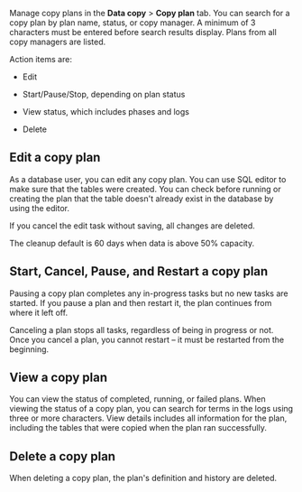 Manage copy plans in the **Data copy** > **Copy plan** tab. You can search for a copy plan by plan name, status, or copy manager. A minimum of 3 characters must be entered before search results display. Plans from all copy managers are listed.

Action items are:

-   Edit


-   Start/Pause/Stop, depending on plan status


-   View status, which includes phases and logs


-   Delete


## Edit a copy plan


As a database user, you can edit any copy plan. You can use SQL editor to make sure that the tables were created. You can check before running or creating the plan that the table doesn't already exist in the database by using the editor.

If you cancel the edit task without saving, all changes are deleted.

The cleanup default is 60 days when data is above 50% capacity.

## Start, Cancel, Pause, and Restart a copy plan


Pausing a copy plan completes any in-progress tasks but no new tasks are started. If you pause a plan and then restart it, the plan continues from where it left off.

Canceling a plan stops all tasks, regardless of being in progress or not. Once you cancel a plan, you cannot restart – it must be restarted from the beginning.

## View a copy plan


You can view the status of completed, running, or failed plans. When viewing the status of a copy plan, you can search for terms in the logs using three or more characters. View details includes all information for the plan, including the tables that were copied when the plan ran successfully.

## Delete a copy plan


When deleting a copy plan, the plan's definition and history are deleted.

